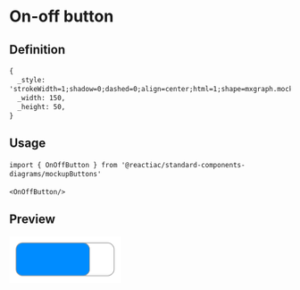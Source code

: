 # On-off button

## Definition

```
{
  _style: 'strokeWidth=1;shadow=0;dashed=0;align=center;html=1;shape=mxgraph.mockup.buttons.onOffButton;gradientColor=none;strokeColor=#999999;buttonState=on;fillColor2=#008cff;fontColor=#ffffff;fontSize=17;mainText=;spacingRight=40;fontStyle=1;whiteSpace=wrap;',
  _width: 150,
  _height: 50,
}
```

## Usage

```
import { OnOffButton } from '@reactiac/standard-components-diagrams/mockupButtons'

<OnOffButton/>
```

## Preview

<img src="./on-off-button.png" width="200"/>
